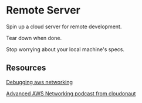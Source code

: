 # Remote Server

Spin up a cloud server for remote development.

Tear down when done.

Stop worrying about your local machine's specs.

## Resources

[Debugging aws networking](https://docs.aws.amazon.com/AWSEC2/latest/UserGuide/TroubleshootingInstancesConnecting.html#TroubleshootingInstancesConnectionTimeout)

[Advanced AWS Networking podcast from cloudonaut](https://podcasts.apple.com/us/podcast/15-advanced-aws-networking/id1476505149?i=1000468532626)


